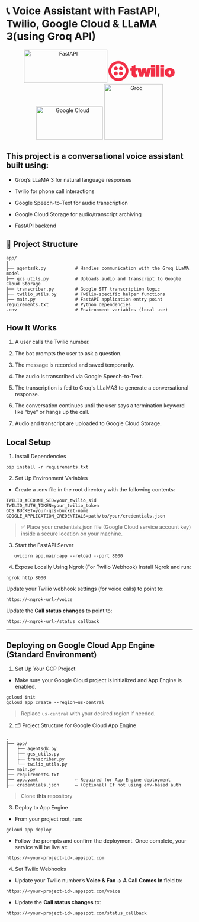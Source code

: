 # 📞 Voice Assistant with FastAPI, Twilio, Google Cloud & LLaMA 3(using Groq API)

<p align="center"> <img src="https://fastapi.tiangolo.com/img/logo-margin/logo-teal.png" alt="FastAPI" width="225" height="90"/> <svg xmlns="http://www.w3.org/2000/svg" fill="none" viewBox="0 0 133 48" class="customer-logo" width="180" height="90>
<title>Twilio logo</title>
  <g class="twilio">
    <g class="path-fill logo-fill">
<path d="M15 32.8462C17.1242 32.8462 18.8461 31.1242 18.8461 29C18.8461 26.8758 17.1242 25.1539 15 25.1539C12.8758 25.1539 11.1538 26.8758 11.1538 29C11.1538 31.1242 12.8758 32.8462 15 32.8462ZM15 22.8462C17.1242 22.8462 18.8461 21.1242 18.8461 19C18.8461 16.8758 17.1242 15.1538 15 15.1538C12.8758 15.1538 11.1538 16.8758 11.1538 19C11.1538 21.1242 12.8758 22.8462 15 22.8462ZM25 32.8462C27.1242 32.8462 28.8462 31.1242 28.8462 29C28.8462 26.8758 27.1242 25.1539 25 25.1539C22.8758 25.1539 21.1538 26.8758 21.1538 29C21.1538 31.1242 22.8758 32.8462 25 32.8462ZM25 22.8462C27.1242 22.8462 28.8462 21.1242 28.8462 19C28.8462 16.8758 27.1242 15.1538 25 15.1538C22.8758 15.1538 21.1538 16.8758 21.1538 19C21.1538 21.1242 22.8758 22.8462 25 22.8462ZM20 4C30.8333 4 40 13.1667 40 24C40 34.8333 30.8333 44 20 44C9.16668 44 0 34.8333 0 24C0 13.1668 9.16673 4 20 4ZM20 9.38461C11.9512 9.38461 5.38462 15.7238 5.38462 23.7315C5.38462 31.7392 11.9512 38.6154 20 38.6154C28.0488 38.6154 34.6154 31.7392 34.6154 23.7315C34.6154 15.7238 28.0488 9.38461 20 9.38461ZM62.6848 35.9231H68.9693C69.1955 35.9231 69.2924 35.8262 69.357 35.6L71.4382 27.9166L73.4572 35.6C73.5218 35.8262 73.6187 35.9231 73.8449 35.9231H80.1268C80.3852 35.9231 80.5468 35.8262 80.6114 35.6L85.0011 19.3077V35.5354C85.0011 35.7615 85.1626 35.9231 85.3888 35.9231H92.3026C92.5287 35.9231 92.6903 35.7615 92.6903 35.5354V18.6185C92.6903 18.3923 92.5287 18.2308 92.3026 18.2308L78.8307 18.2321C78.6046 18.2321 78.4753 18.3291 78.4107 18.5875L76.8848 26.4076L75.3482 18.5875C75.3159 18.3614 75.1544 18.2321 74.9282 18.2321H68.0901C67.8639 18.2321 67.7024 18.3614 67.6701 18.5875L66.1738 26.4076L64.6823 18.5875C64.6177 18.3291 64.4885 18.2321 64.2623 18.2321L54.0538 18.2308V12.4678C54.0538 12.177 53.8536 12.0478 53.5306 12.1447L47.1123 14.215C46.8861 14.2796 46.7569 14.4735 46.7569 14.6996L46.7494 17.4155C46.7494 18.094 46.394 18.3847 45.7155 18.3847H44.0563C43.8301 18.3847 43.6685 18.5462 43.6685 18.7724V23.6139C43.6685 23.8401 43.8301 24.0016 44.0563 24.0016H46.5385V29.8815C46.5385 34.0492 48.1785 36.4046 53.1861 36.4046C55.1246 36.4046 56.7092 36.1555 57.5493 35.7678C57.8077 35.6386 57.9 35.477 57.9 35.2186V30.6413C57.9 30.3828 57.6462 30.2536 57.3231 30.4151C56.9031 30.609 56.4169 30.6413 55.9323 30.6413C54.64 30.6413 54.2276 30.1567 54.2276 28.5413V24.0016H57.238C57.4642 24.0016 57.6149 23.8518 57.6149 23.6257V19.3077L62.2002 35.6C62.2648 35.8262 62.4263 35.9231 62.6848 35.9231ZM85.0011 16.3053C85.0011 16.5315 85.1626 16.6931 85.3888 16.6931H92.3026C92.5287 16.6931 92.6903 16.5315 92.6903 16.3053V12.4678C92.6903 12.2416 92.5287 12.0801 92.3026 12.0801H85.3888C85.1626 12.0801 85.0011 12.2416 85.0011 12.4678V16.3053ZM94.2299 35.5354C94.2299 35.7615 94.3914 35.9231 94.6176 35.9231H101.539C101.765 35.9231 101.926 35.7615 101.926 35.5354V12.4678C101.926 12.2416 101.765 12.0801 101.539 12.0801H94.6176C94.3914 12.0801 94.2299 12.2416 94.2299 12.4678V35.5354ZM103.465 35.5354C103.465 35.7615 103.627 35.9231 103.853 35.9231H110.755C110.982 35.9231 111.143 35.7615 111.143 35.5354L111.139 18.6185C111.139 18.3923 110.978 18.2308 110.752 18.2308H103.849C103.623 18.2308 103.462 18.3923 103.462 18.6185L103.465 35.5354ZM103.462 16.3053C103.462 16.5315 103.623 16.6931 103.849 16.6931H110.755C110.982 16.6931 111.143 16.5315 111.143 16.3053L111.139 12.4678C111.139 12.2416 110.978 12.0801 110.752 12.0801H103.849C103.623 12.0801 103.462 12.2416 103.462 12.4678V16.3053ZM112.352 27.2323C112.352 32.4985 116.395 36.4615 122.308 36.4615C128.22 36.4615 132.228 32.4985 132.228 27.2323V26.8123C132.228 21.5462 128.22 17.6923 122.308 17.6923C116.395 17.6923 112.352 21.5462 112.352 26.8123V27.2323ZM119.769 27.2462V26.9307C119.769 24.5077 120.886 23.56 122.308 23.56C123.729 23.56 124.852 24.5077 124.852 26.9307V27.2462C124.852 29.637 123.729 30.6369 122.308 30.6369C120.886 30.6369 119.769 29.637 119.769 27.2462Z" fill="#F22F46"></path>
    </g>
  </g>
</svg> <img src="https://cloud.google.com/images/social-icon-google-cloud-1200-630.png" alt="Google Cloud" width="180" height="90"/> <img loading="lazy" decoding="async" width="158" height="150" src="https://groq.com/wp-content/uploads/2024/03/PBG-mark1-color.svg" class="attachment-full size-full wp-image-3603" alt="Groq"> </p>

## This project is a conversational voice assistant built using:

- Groq’s LLaMA 3 for natural language responses

- Twilio for phone call interactions

- Google Speech-to-Text for audio transcription

- Google Cloud Storage for audio/transcript archiving

- FastAPI backend

## 📂 Project Structure

```
app/
│
├── agentsdk.py           # Handles communication with the Groq LLaMA model
├── gcs_utils.py          # Uploads audio and transcript to Google Cloud Storage
├── transcriber.py        # Google STT transcription logic
├── twilio_utils.py       # Twilio-specific helper functions
├── main.py               # FastAPI application entry point
requirements.txt          # Python dependencies
.env                      # Environment variables (local use)
```

## How It Works

1. A user calls the Twilio number.

2. The bot prompts the user to ask a question.

3. The message is recorded and saved temporarily.

4. The audio is transcribed via Google Speech-to-Text.

5. The transcription is fed to Groq's LLaMA3 to generate a conversational response.

6. The conversation continues until the user says a termination keyword like “bye” or hangs up the call.

7. Audio and transcript are uploaded to Google Cloud Storage.

## Local Setup

1.  Install Dependencies

```
pip install -r requirements.txt
```

2. Set Up Environment Variables

- Create a .env file in the root directory with the following contents:

```
TWILIO_ACCOUNT_SID=your_twilio_sid
TWILIO_AUTH_TOKEN=your_twilio_token
GCS_BUCKET=your-gcs-bucket-name
GOOGLE_APPLICATION_CREDENTIALS=path/to/your/credentials.json
```

> ✅ Place your credentials.json file (Google Cloud service account key) inside a secure location on your machine.

3. Start the FastAPI Server

```
   uvicorn app.main:app --reload --port 8000
```

4. Expose Locally Using Ngrok (For Twilio Webhook)
   Install Ngrok and run:

```
ngrok http 8000
```

Update your Twilio webhook settings (for voice calls) to point to:

```
https://<ngrok-url>/voice
```

Update the **Call status changes** to point to:

```
https://<ngrok-url>/status_callback
```

---

## Deploying on Google Cloud App Engine (Standard Environment)

1. Set Up Your GCP Project

- Make sure your Google Cloud project is initialized and App Engine is enabled.

```
gcloud init
gcloud app create --region=us-central
```

> Replace `us-central` with your desired region if needed.

2. 🗂️ Project Structure for Google Cloud App Engine

```
.
├── app/
│   ├── agentsdk.py
│   ├── gcs_utils.py
│   ├── transcriber.py
│   └── twilio_utils.py
├── main.py
├── requirements.txt
├── app.yaml              ← Required for App Engine deployment
├── credentials.json      ← (Optional) If not using env-based auth
```

> Clone **this** repository

3. Deploy to App Engine

- From your project root, run:

```
gcloud app deploy
```

- Follow the prompts and confirm the deployment. Once complete, your service will be live at:

```
https://<your-project-id>.appspot.com
```

4. Set Twilio Webhooks

- Update your Twilio number’s **Voice & Fax → A Call Comes In** field to:

```
https://<your-project-id>.appspot.com/voice
```

- Update the **Call status changes** to:

```
https://<your-project-id>.appspot.com/status_callback
```
